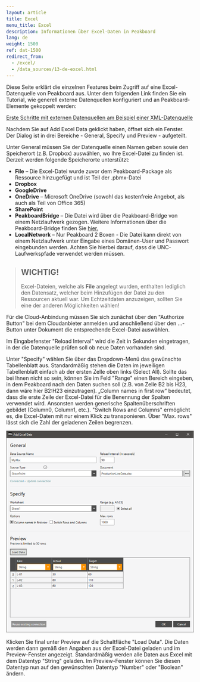 ```yaml
---
layout: article
title: Excel
menu_title: Excel
description: Informationen über Excel-Daten in Peakboard
lang: de
weight: 1500
ref: dat-1500
redirect_from:
  - /excel/
  - /data_sources/13-de-excel.html
---
```

Diese Seite erklärt die einzelnen Features beim Zugriff auf eine Excel-Datenquelle von Peakboard aus. 
Unter dem folgenden Link finden Sie ein Tutorial, wie generell externe Datenquellen konfiguriert und an Peakboard-Elemente gekoppelt werden:

[Erste Schritte mit externen Datenquellen am Beispiel einer XML-Datenquelle](/tutorials/03-de-xml-daten.html)

Nachdem Sie auf Add Excel Data geklickt haben, öffnet sich ein Fenster. 
Der Dialog ist in drei Bereiche - General, Specify und Preview - aufgeteilt.

Unter General müssen Sie der Datenquelle einen Namen geben sowie den Speicherort (z.B. Dropbox) auswählen, wo Ihre Excel-Datei zu finden ist. 
Derzeit werden folgende Speicherorte unterstützt:

*    **File** – Die Excel-Datei wurde zuvor dem Peakboard-Package als Ressource hinzugefügt und ist Teil der .pbmx-Datei
*    **Dropbox**
*    **GoogleDrive**
*    **OneDrive** – Microsoft OneDrive (sowohl das kostenfreie Angebot, als auch als Teil von Office 365)
*	 **SharePoint** 
*    **PeakboardBridge** –  Die Datei wird über die Peakboard-Bridge von einem Netzlaufwerk gezogen. Weitere Informationen über die Peakboard-Bridge finden Sie [hier.](/administration/01-de-install.html)
*    **LocalNetwork** – Nur Peakboard 2 Boxen - Die Datei kann direkt von einem Netzlaufwerk unter Eingabe eines Domänen-User und Passwort eingebunden werden. Achten Sie hierbei darauf, dass die UNC-Laufwerkspfade verwendet werden müssen.

> ## WICHTIG!
>
> Excel-Dateien, welche als **File** angelegt wurden, enthalten lediglich den Datensatz, welcher beim Hinzufügen der Datei zu den Ressourcen aktuell war.
> Um Echtzeitdaten anzuzeigen, sollten Sie eine der anderen Möglichkeiten wählen!

Für die Cloud-Anbindung müssen Sie sich zunächst über den "Authorize Button" bei dem Cloudanbieter anmelden und anschließend über den …-Button unter Dokument die entsprechende Excel-Datei auswählen.

Im Eingabefenster "Reload Interval" wird die Zeit in Sekunden eingetragen, in der die Datenquelle prüfen soll ob neue Daten vorhanden sind.

Unter "Specify" wählen Sie über das Dropdown-Menü das gewünschte Tabellenblatt aus.
Standardmäßig stehen die Daten im jeweiligen Tabellenblatt einfach ab der ersten Zelle oben links (Select All). 
Sollte das bei Ihnen nicht so sein, können Sie im Feld "Range" einen Bereich eingeben, in dem Peakboard nach den Daten suchen soll (z.B. von Zelle B2 bis H23, dann wäre hier B2:H23 einzutragen).
„Column names in first row“ bedeutet, dass die erste Zeile der Excel-Datei für die Benennung der Spalten verwendet wird.
Ansonsten werden generische Spaltenüberschriften gebildet (Column0, Column1, etc.). 
"Switch Rows and Columns" ermöglicht es, die Excel-Daten mit nur einem Klick zu transponieren.
Über "Max. rows" lässt sich die Zahl der geladenen Zeilen begrenzen.

 ![Add Excel Data Dialog](/assets/images/data-sources/excel/add-excel-data.png)

 Klicken Sie final unter Preview auf die Schaltfläche "Load Data". 
 Die Daten werden dann gemäß den Angaben aus der Excel-Datei geladen und im Preview-Fenster angezeigt. 
 Standardmäßig werden alle Daten aus Excel mit dem Datentyp "String" geladen.
 Im Preview-Fenster können Sie diesen Datentyp nun auf den gewünschten Datentyp "Number" oder "Boolean" ändern.